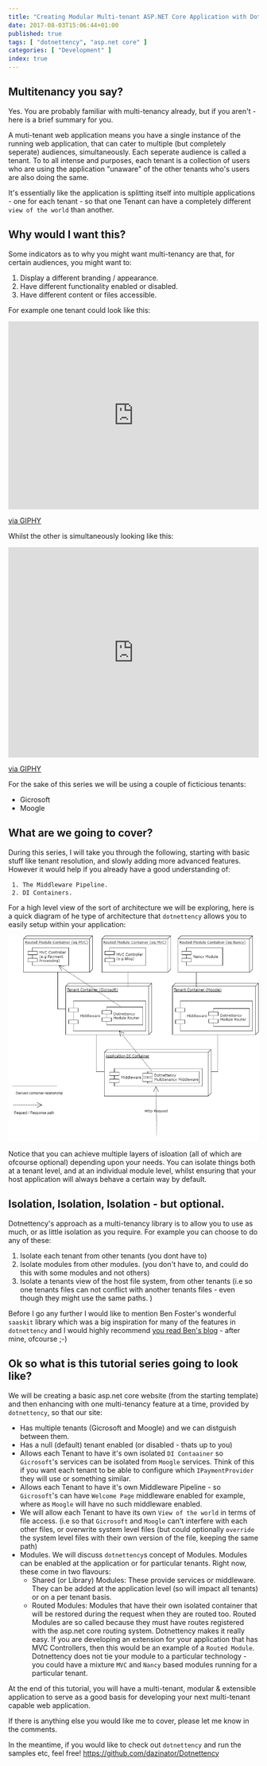 ```yaml
---
title: "Creating Modular Multi-tenant ASP.NET Core Application with Dotnettency"
date: 2017-08-03T15:06:44+01:00
published: true
tags: [ "dotnettency", "asp.net core" ]
categories: [ "Development" ]
index: true
---
```


## Multitenancy you say?

Yes. You are probably familiar with multi-tenancy already, but if you aren't - here is a brief summary for you.

 A muti-tenant web application means you have a single instance of the running web application, that can cater to multiple (but completely seperate) audiences, simultaneously. Each seperate audience is called a tenant. To to all intense and purposes, each tenant is a collection of users who are using the application "unaware" of the other tenants who's users are also doing the same. 
 
 It's essentially like the application is splitting itself into multiple applications - one for each  tenant - so that one Tenant can have a completely different `view of the world` than another.

## Why would I want this?

Some indicators as to why you might want multi-tenancy are that, for certain audiences, you might want to:

1. Display a different branding / appearance.
2. Have different functionality enabled or disabled.
3. Have different content or files accessible.

For example one tenant could look like this:

<div style="width:100%;height:0;padding-bottom:75%;position:relative;"><iframe src="https://giphy.com/embed/3oKIPwoeGErMmaI43S" width="100%" height="100%" style="position:absolute" frameBorder="0" class="giphy-embed" allowFullScreen></iframe></div><p><a href="https://giphy.com/gifs/culture--run-3oKIPwoeGErMmaI43S">via GIPHY</a></p>

Whilst the other is simultaneously looking like this:

<div style="width:100%;height:0;padding-bottom:84%;position:relative;"><iframe src="https://giphy.com/embed/JltOMwYmi0VrO" width="100%" height="100%" style="position:absolute" frameBorder="0" class="giphy-embed" allowFullScreen></iframe></div><p><a href="https://giphy.com/gifs/JltOMwYmi0VrO">via GIPHY</a></p>


For the sake of this series we will be using a couple of ficticious tenants:
 - Gicrosoft
 - Moogle

## What are we going to cover?

 During this series, I will take you through the following, starting with basic stuff like tenant resolution, and slowly adding more advanced features. However it would help if you already have a good understanding of:
 
     1. The Middleware Pipeline.
     2. DI Containers.

 For a high level view of the sort of architecture we will be exploring, here is a quick diagram of he type of architecture that `dotnettency` allows you to easily setup within your application:

![dotnettencyhighlevel.PNG](/img/dotnettencyhighlevel.png)

Notice that you can achieve multiple layers of isloation (all of which are ofcourse optional) depending upon your needs. You can isolate things both at a tenant level, and at an individual module level, whilst ensuring that your host application will always behave a certain way by default.

## Isolation, Isolation, Isolation - but optional.

 Dotnettency's approach as a multi-tenancy library is to allow you to use as much, or as little isolation as you require. For example you can choose to do any of these:

 1. Isolate each tenant from other tenants (you dont have to)
 2. Isolate modules from other modules. (you don't have to, and could do this with some modules and not others)
 3. Isolate a tenants view of the host file system, from other tenants (i.e so one tenants files can not conflict with another tenants files - even though they might use the same paths. )

 Before I go any further I would like to mention Ben Foster's wonderful `saaskit` library which was a big inspiration for many of the features in `dotnettency` and I would highly recommend [you read Ben's blog](http://benfoster.io/blog/saaskit-multi-tenancy-made-easy) - after mine, ofcourse ;-)

## Ok so what is this tutorial series going to look like?

We will be creating a basic asp.net core website (from the starting template) and then enhancing with one multi-tenancy feature at a time, provided by `dotnettency`, so that our site:

 - Has multiple tenants (Gicrosoft and Moogle) and we can distguish between them.
 - Has a null (default) tenant enabled (or disabled - thats up to you)
 - Allows each Tenant to have it's own isolated `DI Contaainer` so `Gicrosoft`'s services can be isolated from `Moogle` services. Think of this if you want each tenant to be able to configure which `IPaymentProvider` they will use or something similar.
 - Allows each Tenant to have it's own Middleware Pipeline - so `Gicrosoft`'s can have `Welcome Page` middleware enabled for example, where as `Moogle` will have no such middleware enabled.
 - We will allow each Tenant to have its own `View of the world` in terms of file access. (i.e so that `Gicrosoft` and `Moogle` can't interfere with each other files, or overwrite system level files (but could optionally `override` the system level files with their own version of the file, keeping the same path)
 - Modules. We will discuss `dotnettency`s concept of Modules. Modules can be enabled at the application or for particular tenants. Right now, these come in two flavours: 
    - Shared (or Library) Modules: These provide services or middleware. They can be added at the application level (so will impact all tenants) or on a per tenant basis. 
    - Routed Modules: Modules that have their own isolated container that will be restored during the request when they are routed too. Routed Modules are so called because they must have routes registered with the asp.net core routing system. Dotnettency makes it really easy. If you are developing an extension for your application that has MVC Controllers, then this would be an example of a `Routed Module`. Dotnettency does not tie your module to a particular technology - you could have a mixture `MVC` and `Nancy` based modules running for a particular tenant.


At the end of this tutorial, you will have a multi-tenant, modular & extensible application to serve as a good basis for developing your next multi-tenant capable web application.

If there is anything else you would like me to cover, please let me know in the comments.

In the meantime, if you would like to check out `dotnettency` and run the samples etc, feel free! https://github.com/dazinator/Dotnettency